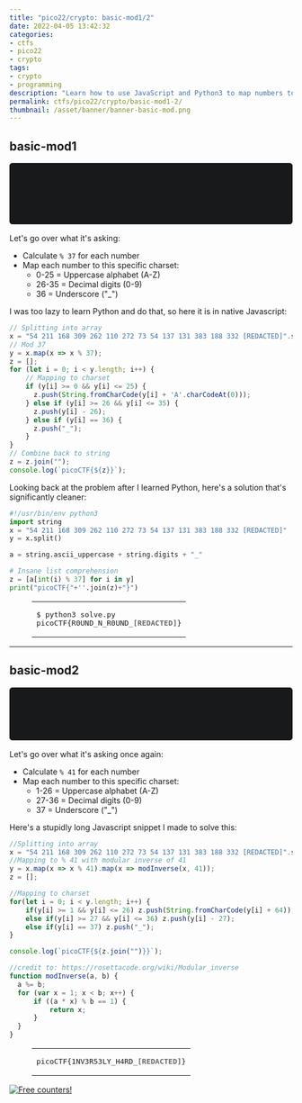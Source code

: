 ```yaml
---
title: "pico22/crypto: basic-mod1/2"
date: 2022-04-05 13:42:32
categories:
- ctfs
- pico22
- crypto
tags:
- crypto
- programming
description: "Learn how to use JavaScript and Python3 to map numbers to character sets! This is my writeup for the picoCTF 2022 cryptography challenges \"basic-mod1/2\"."
permalink: ctfs/pico22/crypto/basic-mod1-2/
thumbnail: /asset/banner/banner-basic-mod.png
---
```


<style>
    .box {
        border: 1px solid rgb(23, 25, 27);
        border-radius: 5px;
        background-color: rgb(23, 25, 27);
        padding: 1rem;
        font-size: 90%;
        text-align: center;
        margin-top: 1rem;
        margin-bottom: 1rem;
    }
    .flex-container {
        display: flex;
        flex-wrap: nowrap;
        justify-content: center;
    }
</style>

## basic-mod1

<div class="box">
We found this weird message being passed around on the servers, we think we have a working decryption scheme. Take each number mod 37 and map it to the following character set: 0-25 is the alphabet (uppercase), 26-35 are the decimal digits, and 36 is an underscore. Wrap your decrypted message in the picoCTF flag format (i.e. <code>picoCTF{decrypted_message}</code>)
</div>

Let's go over what it's asking:

- Calculate `% 37` for each number
- Map each number to this specific charset:
  - 0-25 = Uppercase alphabet (A-Z)
  - 26-35 = Decimal digits (0-9)
  - 36 = Underscore ("_")

I was too lazy to learn Python and do that, so here it is in native Javascript:

```js
// Splitting into array
x = "54 211 168 309 262 110 272 73 54 137 131 383 188 332 [REDACTED]".split();
// Mod 37
y = x.map(x => x % 37);
z = [];
for (let i = 0; i < y.length; i++) {
    // Mapping to charset
    if (y[i] >= 0 && y[i] <= 25) {
      z.push(String.fromCharCode(y[i] + 'A'.charCodeAt(0)));
    } else if (y[i] >= 26 && y[i] <= 35) {
      z.push(y[i] - 26);
    } else if (y[i] == 36) {
      z.push("_");
    }
}
// Combine back to string
z = z.join("");
console.log(`picoCTF{${z}}`);
```

Looking back at the problem after I learned Python, here's a solution that's significantly cleaner:

```py
#!/usr/bin/env python3
import string
x = "54 211 168 309 262 110 272 73 54 137 131 383 188 332 [REDACTED]"
y = x.split()

a = string.ascii_uppercase + string.digits + "_"

# Insane list comprehension
z = [a[int(i) % 37] for i in y]
print("picoCTF{"+''.join(z)+"}")
```

<figure class="highlight text">
  <table>
    <tr>
      <td class="code">
        <pre><span class="line"><span class="line"><span class="meta prompt_">$ </span>python3 solve.py</span><br><span class="line">picoCTF&#123;R0UND_N_R0UND_<span style="color:#696969"><b>[REDACTED]</b></span>&#125;</span><br></pre>
      </td>
    </tr>
  </table>
</figure>

---

## basic-mod2

<div class="box">
A new modular challenge!
Take each number mod 41 and find the modular inverse for the result. Then map to the following character set: 1-26 are the alphabet, 27-36 are the decimal digits, and 37 is an underscore.
Wrap your decrypted message in the picoCTF flag format (<code>picoCTF{decrypted_message}</code>).
</div>

Let's go over what it's asking once again:

- Calculate `% 41` for each number
- Map each number to this specific charset:
  - 1-26 = Uppercase alphabet (A-Z)
  - 27-36 = Decimal digits (0-9)
  - 37 = Underscore ("_")

Here's a stupidly long Javascript snippet I made to solve this:

```js
//Splitting into array
x = "54 211 168 309 262 110 272 73 54 137 131 383 188 332 [REDACTED]".split();
//Mapping to % 41 with modular inverse of 41
y = x.map(x => x % 41).map(x => modInverse(x, 41));
z = [];

//Mapping to charset
for(let i = 0; i < y.length; i++) {
    if(y[i] >= 1 && y[i] <= 26) z.push(String.fromCharCode(y[i] + 64));
    else if(y[i] >= 27 && y[i] <= 36) z.push(y[i] - 27);
    else if(y[i] == 37) z.push("_");
}

console.log(`picoCTF{${z.join("")}}`);

//credit to: https://rosettacode.org/wiki/Modular_inverse
function modInverse(a, b) {
  a %= b;
  for (var x = 1; x < b; x++) {
      if ((a * x) % b == 1) {
          return x;
      }
  }
}
```

<figure class="highlight text">
  <table>
    <tr>
      <td class="code">
        <pre><span class="line">picoCTF&#123;1NV3R53LY_H4RD_<span style="color:#696969"><b>[REDACTED]</b></span>&#125;</span><br></pre>
      </td>
    </tr>
  </table>
</figure>

<a href="https://info.flagcounter.com/8Xkk"><img src="https://s01.flagcounter.com/count2/8Xkk/bg_212326/txt_C9CACC/border_C9CACC/columns_3/maxflags_12/viewers_3/labels_0/pageviews_1/flags_1/percent_0/" alt="Free counters!" border="0"></a>
